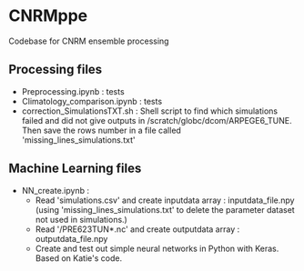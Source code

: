 # CNRMppe
Codebase for CNRM ensemble processing
## Processing files 
 - Preprocessing.ipynb : tests
 - Climatology_comparison.ipynb : tests
 - correction_SimulationsTXT.sh : Shell  script to find which simulations failed and did not give outputs in /scratch/globc/dcom/ARPEGE6_TUNE. Then save the rows number in a file called 'missing_lines_simulations.txt'
## Machine Learning files
 - NN_create.ipynb : 
     - Read 'simulations.csv' and create inputdata array : inputdata_file.npy (using 'missing_lines_simulations.txt' to delete the parameter dataset not used in simulations.)
     - Read '/PRE623TUN*.nc' and create outputdata array : outputdata_file.npy
     - Create and test out simple neural networks in Python with Keras. Based on Katie's code.
